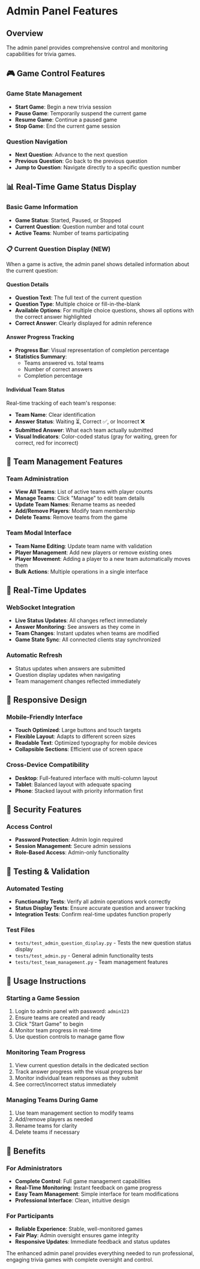 # Admin Panel Features

## Overview
The admin panel provides comprehensive control and monitoring capabilities for trivia games.

## 🎮 Game Control Features

### Game State Management
- **Start Game**: Begin a new trivia session
- **Pause Game**: Temporarily suspend the current game
- **Resume Game**: Continue a paused game
- **Stop Game**: End the current game session

### Question Navigation
- **Next Question**: Advance to the next question
- **Previous Question**: Go back to the previous question  
- **Jump to Question**: Navigate directly to a specific question number

## 📊 Real-Time Game Status Display

### Basic Game Information
- **Game Status**: Started, Paused, or Stopped
- **Current Question**: Question number and total count
- **Active Teams**: Number of teams participating

### 📋 Current Question Display (NEW)
When a game is active, the admin panel shows detailed information about the current question:

#### Question Details
- **Question Text**: The full text of the current question
- **Question Type**: Multiple choice or fill-in-the-blank
- **Available Options**: For multiple choice questions, shows all options with the correct answer highlighted
- **Correct Answer**: Clearly displayed for admin reference

#### Answer Progress Tracking
- **Progress Bar**: Visual representation of completion percentage
- **Statistics Summary**: 
  - Teams answered vs. total teams
  - Number of correct answers
  - Completion percentage

#### Individual Team Status
Real-time tracking of each team's response:
- **Team Name**: Clear identification
- **Answer Status**: Waiting ⏳, Correct ✅, or Incorrect ❌
- **Submitted Answer**: What each team actually submitted
- **Visual Indicators**: Color-coded status (gray for waiting, green for correct, red for incorrect)

## 👥 Team Management Features

### Team Administration
- **View All Teams**: List of active teams with player counts
- **Manage Teams**: Click "Manage" to edit team details
- **Update Team Names**: Rename teams as needed
- **Add/Remove Players**: Modify team membership
- **Delete Teams**: Remove teams from the game

### Team Modal Interface
- **Team Name Editing**: Update team name with validation
- **Player Management**: Add new players or remove existing ones
- **Player Movement**: Adding a player to a new team automatically moves them
- **Bulk Actions**: Multiple operations in a single interface

## 🔄 Real-Time Updates

### WebSocket Integration
- **Live Status Updates**: All changes reflect immediately
- **Answer Monitoring**: See answers as they come in
- **Team Changes**: Instant updates when teams are modified
- **Game State Sync**: All connected clients stay synchronized

### Automatic Refresh
- Status updates when answers are submitted
- Question display updates when navigating
- Team management changes reflected immediately

## 📱 Responsive Design

### Mobile-Friendly Interface
- **Touch Optimized**: Large buttons and touch targets
- **Flexible Layout**: Adapts to different screen sizes
- **Readable Text**: Optimized typography for mobile devices
- **Collapsible Sections**: Efficient use of screen space

### Cross-Device Compatibility
- **Desktop**: Full-featured interface with multi-column layout
- **Tablet**: Balanced layout with adequate spacing
- **Phone**: Stacked layout with priority information first

## 🔐 Security Features

### Access Control
- **Password Protection**: Admin login required
- **Session Management**: Secure admin sessions
- **Role-Based Access**: Admin-only functionality

## 🧪 Testing & Validation

### Automated Testing
- **Functionality Tests**: Verify all admin operations work correctly
- **Status Display Tests**: Ensure accurate question and answer tracking
- **Integration Tests**: Confirm real-time updates function properly

### Test Files
- `tests/test_admin_question_display.py` - Tests the new question status display
- `tests/test_admin.py` - General admin functionality tests
- `tests/test_team_management.py` - Team management features

## 📖 Usage Instructions

### Starting a Game Session
1. Login to admin panel with password: `admin123`
2. Ensure teams are created and ready
3. Click "Start Game" to begin
4. Monitor team progress in real-time
5. Use question controls to manage game flow

### Monitoring Team Progress
1. View current question details in the dedicated section
2. Track answer progress with the visual progress bar
3. Monitor individual team responses as they submit
4. See correct/incorrect status immediately

### Managing Teams During Game
1. Use team management section to modify teams
2. Add/remove players as needed
3. Rename teams for clarity
4. Delete teams if necessary

## 🎯 Benefits

### For Administrators
- **Complete Control**: Full game management capabilities
- **Real-Time Monitoring**: Instant feedback on game progress
- **Easy Team Management**: Simple interface for team modifications
- **Professional Interface**: Clean, intuitive design

### For Participants
- **Reliable Experience**: Stable, well-monitored games
- **Fair Play**: Admin oversight ensures game integrity
- **Responsive Updates**: Immediate feedback and status updates

The enhanced admin panel provides everything needed to run professional, engaging trivia games with complete oversight and control.
